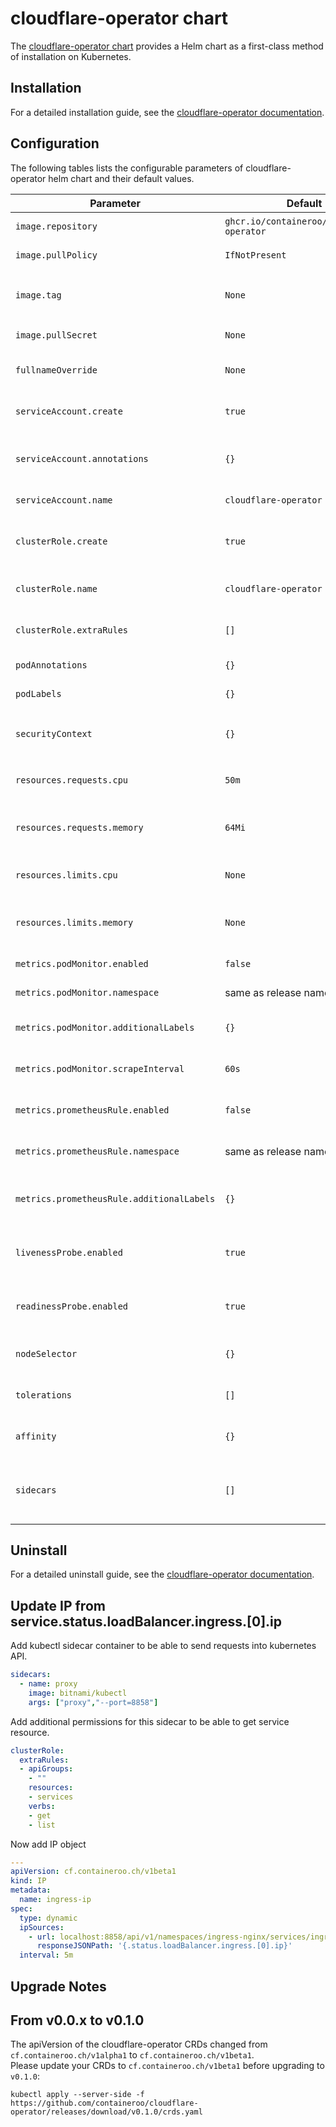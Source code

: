 # cloudflare-operator chart

The [cloudflare-operator chart](https://github.com/containeroo/helm-charts/tree/master/charts/cloudflare-operator) provides a Helm chart as a first-class method of installation on Kubernetes.

## Installation

For a detailed installation guide, see the [cloudflare-operator documentation](https://docs.cf.containeroo.ch/installation/#installing-with-helm).

## Configuration

The following tables lists the configurable parameters of cloudflare-operator helm chart and their default values.

| Parameter                                 | Default                                   | Description                                           |
| ----------------------------------------- | ----------------------------------------- | ----------------------------------------------------- |
| `image.repository`                        | `ghcr.io/containeroo/cloudflare-operator` | Image repository                                      |
| `image.pullPolicy`                        | `IfNotPresent`                            | Image pull policy                                     |
| `image.tag`                               | `None`                                    | Overrides the image tag of chart `appVersion`         |
| `image.pullSecret`                        | `None`                                    | Image pull secret                                     |
| `fullnameOverride`                        | `None`                                    | Override the full name of resources                   |
| `serviceAccount.create`                   | `true`                                    | If `true`, create a new service account               |
| `serviceAccount.annotations`              | `{}`                                      | Additional Service Account annotations                |
| `serviceAccount.name`                     | `cloudflare-operator`                     | Service account to be used                            |
| `clusterRole.create`                      | `true`                                    | If `true`, create cluster role & cluster role binding |
| `clusterRole.name`                        | `cloudflare-operator`                     | The name of a cluster role to bind to                 |
| `clusterRole.extraRules`                  | `[]`                                      | Additional rules to be included in the role           |
| `podAnnotations`                          | `{}`                                      | Additional pod annotations                            |
| `podLabels`                               | `{}`                                      | Additional pod labels                                 |
| `securityContext`                         | `{}`                                      | Adding `securityContext` options to the pod           |
| `resources.requests.cpu`                  | `50m`                                     | CPU resource requests for the deployment              |
| `resources.requests.memory`               | `64Mi`                                    | Memory resource requests for the deployment           |
| `resources.limits.cpu`                    | `None`                                    | CPU resource limits for the deployment                |
| `resources.limits.memory`                 | `None`                                    | Memory resource limits for the deployment             |
| `metrics.podMonitor.enabled`              | `false`                                   | Enable pod monitor                                    |
| `metrics.podMonitor.namespace`            | same as release namespace                 | Namespace for the pod monitor                         |
| `metrics.podMonitor.additionalLabels`     | `{}`                                      | Additional labels for the pod monitor                 |
| `metrics.podMonitor.scrapeInterval`       | `60s`                                     | Scrape interval for the pod monitor                   |
| `metrics.prometheusRule.enabled`          | `false`                                   | Enable prometheus rule                                |
| `metrics.prometheusRule.namespace`        | same as release namespace                 | Namespace for the prometheus rule                     |
| `metrics.prometheusRule.additionalLabels` | `{}`                                      | Additional labels for the prometheus rule             |
| `livenessProbe.enabled`                   | `true`                                    | If `true`, enables livenessProbe for the deployment   |
| `readinessProbe.enabled`                  | `true`                                    | If `true`, enables readinessProbe for the deployment  |
| `nodeSelector`                            | `{}`                                      | Node Selector properties for the deployment           |
| `tolerations`                             | `[]`                                      | Tolerations properties for the deployment             |
| `affinity`                                | `{}`                                      | Affinity properties for the deployment                |
| `sidecars`                                | `[]`                                      | Add additional sidecar containers to the operator pod |

## Uninstall

For a detailed uninstall guide, see the [cloudflare-operator documentation](https://docs.cf.containeroo.ch/installation/#uninstalling-with-helm).

## Update IP from service.status.loadBalancer.ingress.[0].ip
Add kubectl sidecar container to be able to send requests into kubernetes API.
```yaml
sidecars:
  - name: proxy
    image: bitnami/kubectl
    args: ["proxy","--port=8858"]
```

Add additional permissions for this sidecar to be able to get service resource.

```yaml
clusterRole:
  extraRules:
  - apiGroups:
    - ""
    resources:
    - services
    verbs:
    - get
    - list
```

Now add IP object

```yaml
---
apiVersion: cf.containeroo.ch/v1beta1
kind: IP
metadata:
  name: ingress-ip
spec:
  type: dynamic
  ipSources:
    - url: localhost:8858/api/v1/namespaces/ingress-nginx/services/ingress-nginx
      responseJSONPath: '{.status.loadBalancer.ingress.[0].ip}'
  interval: 5m
```

## Upgrade Notes

## From v0.0.x to v0.1.0

The apiVersion of the cloudflare-operator CRDs changed from `cf.containeroo.ch/v1alpha1` to `cf.containeroo.ch/v1beta1`.  
Please update your CRDs to `cf.containeroo.ch/v1beta1` before upgrading to `v0.1.0`:

```shell
kubectl apply --server-side -f https://github.com/containeroo/cloudflare-operator/releases/download/v0.1.0/crds.yaml
```
